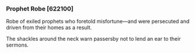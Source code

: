 ### Prophet Robe [622100]

Robe of exiled prophets who foretold misfortune—and were persecuted and driven from their homes as a result.

The shackles around the neck warn passersby not to lend an ear to their sermons.